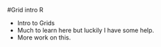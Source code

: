 #Grid intro R

- Intro to Grids
- Much to learn here but luckily I have some help.
- More work on this.
